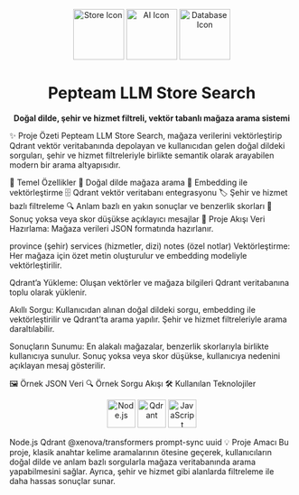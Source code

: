 <p align="center"> <img src="https://cdn-icons-png.flaticon.com/512/3135/3135715.png" width="90" alt="Store Icon"/> <img src="https://cdn-icons-png.flaticon.com/512/2721/2721296.png" width="90" alt="AI Icon"/> <img src="https://cdn-icons-png.flaticon.com/512/5968/5968705.png" width="90" alt="Database Icon"/> </p> <h1 align="center">Pepteam LLM Store Search</h1> <p align="center"> <b>Doğal dilde, şehir ve hizmet filtreli, vektör tabanlı mağaza arama sistemi</b> </p>
✨ Proje Özeti
Pepteam LLM Store Search, mağaza verilerini vektörleştirip Qdrant vektör veritabanında depolayan ve kullanıcıdan gelen doğal dildeki sorguları, şehir ve hizmet filtreleriyle birlikte semantik olarak arayabilen modern bir arama altyapısıdır.

🚀 Temel Özellikler
🏪 Doğal dilde mağaza arama
🧠 Embedding ile vektörleştirme
🗄️ Qdrant vektör veritabanı entegrasyonu
🏷️ Şehir ve hizmet bazlı filtreleme
🔍 Anlam bazlı en yakın sonuçlar ve benzerlik skorları
🚫 Sonuç yoksa veya skor düşükse açıklayıcı mesajlar
🧩 Proje Akışı
Veri Hazırlama:
Mağaza verileri JSON formatında hazırlanır.

province (şehir)
services (hizmetler, dizi)
notes (özel notlar)
Vektörleştirme:
Her mağaza için özet metin oluşturulur ve embedding modeliyle vektörleştirilir.

Qdrant’a Yükleme:
Oluşan vektörler ve mağaza bilgileri Qdrant veritabanına toplu olarak yüklenir.

Akıllı Sorgu:
Kullanıcıdan alınan doğal dildeki sorgu, embedding ile vektörleştirilir ve Qdrant’ta arama yapılır.
Şehir ve hizmet filtreleriyle arama daraltılabilir.

Sonuçların Sunumu:
En alakalı mağazalar, benzerlik skorlarıyla birlikte kullanıcıya sunulur.
Sonuç yoksa veya skor düşükse, kullanıcıya nedenini açıklayan mesaj gösterilir.

🖼️ Örnek JSON Veri
🔍 Örnek Sorgu Akışı
🛠️ Kullanılan Teknolojiler
<p align="center"> <img src="https://cdn.jsdelivr.net/gh/devicons/devicon/icons/nodejs/nodejs-original.svg" width="50" alt="Node.js"/> <img src="https://avatars.githubusercontent.com/u/100584236?s=200&v=4" width="50" alt="Qdrant"/> <img src="https://cdn.jsdelivr.net/gh/devicons/devicon/icons/javascript/javascript-original.svg" width="50" alt="JavaScript"/> </p>
Node.js
Qdrant
@xenova/transformers
prompt-sync
uuid
💡 Proje Amacı
Bu proje, klasik anahtar kelime aramalarının ötesine geçerek, kullanıcıların doğal dilde ve anlam bazlı sorgularla mağaza veritabanında arama yapabilmesini sağlar.
Ayrıca, şehir ve hizmet gibi alanlarda filtreleme ile daha hassas sonuçlar sunar.
